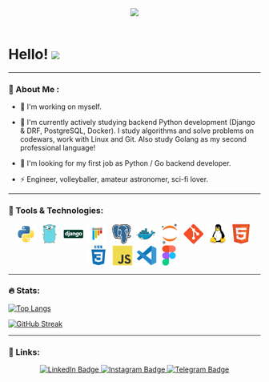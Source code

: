 <div id="header" align="center">  
  <div id="gif">
    <img src="https://media.giphy.com/media/giKklFontfveZrNXjz/giphy.gif" width="120"/>   
  </div>
  
  <div id="gif">
    <img src="https://komarev.com/ghpvc/?username=RoTorEx&style=flat-square&color=blue" alt=""/>  
  </div>
</div>

<div>
  <h1> Hello!
    <img src="https://media.giphy.com/media/hvRJCLFzcasrR4ia7z/giphy.gif" width="30px"/>
  </h1>
</div>

---

### :ninja:   About Me :

- :telescope: I'm working on myself.

- :seedling: I'm currently actively studying backend Python development (Django & DRF, PostgreSQL, Docker). I study algorithms and solve problems on codewars, work with Linux and Git. Also study Golang as my second professional language!

- :dancers: I'm looking for my first job as Python / Go backend developer.

- :zap: Engineer, volleyballer, amateur astronomer, sci-fi lover.

---

### :rocket:   Tools & Technologies:

<div id="skills" align="center">
  <img src="https://raw.githubusercontent.com/devicons/devicon/2ae2a900d2f041da66e950e4d48052658d850630/icons/python/python-original.svg" title="Python" alt="Python" width="40" height="40"/>&nbsp;
  <img src="https://raw.githubusercontent.com/devicons/devicon/1119b9f84c0290e0f0b38982099a2bd027a48bf1/icons/go/go-original.svg" title="Go" alt="Go" width="40" height="40"/>&nbsp; 
  <img src="https://raw.githubusercontent.com/devicons/devicon/2ae2a900d2f041da66e950e4d48052658d850630/icons/django/django-original.svg" title="Django" alt="Django" width="40" height="40"/>&nbsp;
  <img src="https://raw.githubusercontent.com/devicons/devicon/1119b9f84c0290e0f0b38982099a2bd027a48bf1/icons/pytest/pytest-original.svg" title="Pytest" alt="Pytest" width="40" height="40"/>&nbsp;
  <img src="https://raw.githubusercontent.com/devicons/devicon/2ae2a900d2f041da66e950e4d48052658d850630/icons/postgresql/postgresql-original.svg" title="PostreSQL" alt="PostreSQL" width="40" height="40"/>&nbsp;
  <img src="https://raw.githubusercontent.com/devicons/devicon/1119b9f84c0290e0f0b38982099a2bd027a48bf1/icons/docker/docker-original.svg" title="Docker" alt="Docker" width="40" height="40"/>&nbsp;
    <img src="https://raw.githubusercontent.com/devicons/devicon/1119b9f84c0290e0f0b38982099a2bd027a48bf1/icons/jupyter/jupyter-original.svg" title="Jupyter" alt="Jupyter" width="40" height="40"/>&nbsp;  
  <img src="https://raw.githubusercontent.com/devicons/devicon/2ae2a900d2f041da66e950e4d48052658d850630/icons/git/git-original.svg" title="Git" alt="Git" width="40" height="40"/>&nbsp;
  <img src="https://raw.githubusercontent.com/devicons/devicon/2ae2a900d2f041da66e950e4d48052658d850630/icons/linux/linux-original.svg" title="Linux" alt="Linux" width="40" height="40"/>&nbsp;
  <img src="https://github.com/devicons/devicon/blob/master/icons/html5/html5-original.svg" title="HTML5" alt="HTML" width="40" height="40"/>&nbsp;
  <img src="https://github.com/devicons/devicon/blob/master/icons/css3/css3-plain-wordmark.svg"  title="CSS3" alt="CSS" width="40" height="40"/>&nbsp;
  <img src="https://github.com/devicons/devicon/blob/master/icons/javascript/javascript-original.svg" title="JavaScript" alt="JavaScript" width="40" height="40"/>&nbsp;
  <img src="https://raw.githubusercontent.com/devicons/devicon/2ae2a900d2f041da66e950e4d48052658d850630/icons/vscode/vscode-original.svg" title="VScode" alt="VScode" width="40" height="40"/>
  <img src="https://raw.githubusercontent.com/devicons/devicon/2ae2a900d2f041da66e950e4d48052658d850630/icons/figma/figma-original.svg" title="Figma" alt="Figma" width="40" height="40"/>&nbsp;
</div>

---

### :fire:   Stats:

[![Top Langs](https://github-readme-stats.vercel.app/api/top-langs/?username=RoTorEx&layout=compact&theme=vision-friendly-dark)](https://github.com/anuraghazra/github-readme-stats)

[![GitHub Streak](http://github-readme-streak-stats.herokuapp.com?user=RoTorEx&theme=dark&date_format=M%20j%5B%2C%20Y%5D)](https://git.io/streak-stats)

---

### :link:   Links:

<div id="footer" align="center">
  <div id="badges">
    <a href="https://www.linkedin.com/in/aleksey-strelkov/">
      <img src="https://img.shields.io/badge/LinkedIn-blue?style=for-the-badge&logo=linkedin&logoColor=white" alt="LinkedIn Badge"/>
    </a>
    <a href="https://www.instagram.com/essomly.alex/">
      <img src="https://img.shields.io/badge/Instagram-ff69b4?style=for-the-badge&logo=instagram&logoColor=white"  alt="Instagram Badge"/>
    </a>
    <a href="https://t.me/RoTor_Ex">
      <img src="https://img.shields.io/badge/Telegram-blue?style=for-the-badge&logo=telegram&logoColor=lightgrey" alt="Telegram Badge"/>
    </a>
  </div>
</div>


<!--
**RoTorEx/RoTorEx** is a ✨ _special_ ✨ repository because its `README.md` (this file) appears on your GitHub profile.

Here are some ideas to get you started:

- 🔭 I’m currently working on ...
- 🌱 I’m currently learning ...
- 👯 I’m looking to collaborate on ...
- 🤔 I’m looking for help with ...
- 💬 Ask me about ...
- 📫 How to reach me: ...
- 😄 Pronouns: ...
- ⚡ Fun fact: ...
-->
